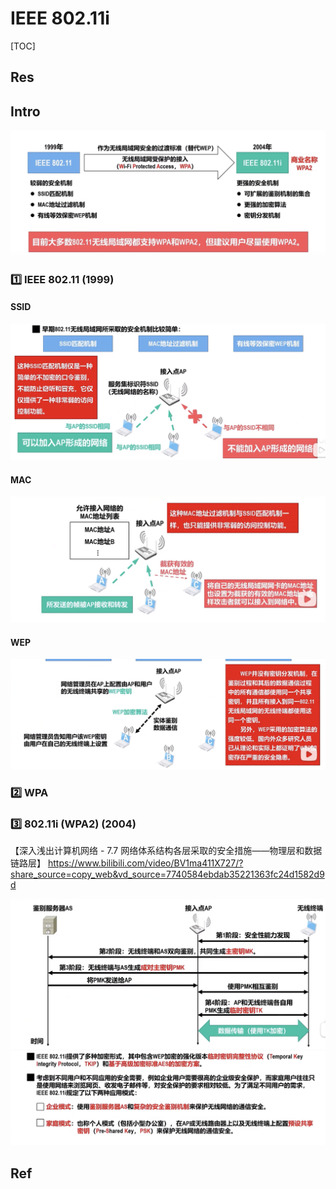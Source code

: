 # IEEE 802.11i

[TOC]



## Res


## Intro
![](../../../../../../Assets/Pics/Screenshot%202023-03-26%20at%205.38.50%20PM.png)

### 1️⃣ IEEE 802.11 (1999)
#### SSID
![](../../../../../../Assets/Pics/Screenshot%202023-03-26%20at%205.59.52%20PM.png)

#### MAC
![](../../../../../../Assets/Pics/Screenshot%202023-03-26%20at%206.00.08%20PM.png)

#### WEP
![](../../../../../../Assets/Pics/Screenshot%202023-03-26%20at%206.00.21%20PM.png)


### 2️⃣ WPA


### 3️⃣ 802.11i (WPA2) (2004)

【深入浅出计算机网络 - 7.7 网络体系结构各层采取的安全措施——物理层和数据链路层】 https://www.bilibili.com/video/BV1ma411X727/?share_source=copy_web&vd_source=7740584ebdab35221363fc24d1582d9d


![](../../../../../../Assets/Pics/Screenshot%202023-03-26%20at%206.00.54%20PM.png)
![](../../../../../../Assets/Pics/Screenshot%202023-03-26%20at%206.01.14%20PM.png)



## Ref

